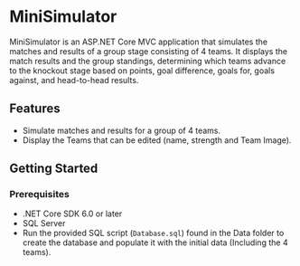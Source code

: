 # MiniSimulator

MiniSimulator is an ASP.NET Core MVC application that simulates the matches and results of a group stage consisting of 4 teams. 
It displays the match results and the group standings, determining which teams advance to the knockout stage based on points, goal difference, goals for, goals against, and head-to-head results.

## Features

- Simulate matches and results for a group of 4 teams.
- Display the Teams that can be edited (name, strength and Team Image).

## Getting Started

### Prerequisites
- .NET Core SDK 6.0 or later
- SQL Server
- Run the provided SQL script (`Database.sql`) found in the Data folder to create the database and populate it with the initial data (Including the 4 teams).
